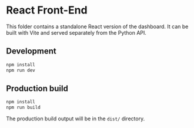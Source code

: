 # React Front-End

This folder contains a standalone React version of the dashboard. It can be built with Vite and served separately from the Python API.

## Development

```bash
npm install
npm run dev
```

## Production build

```bash
npm install
npm run build
```

The production build output will be in the `dist/` directory.
